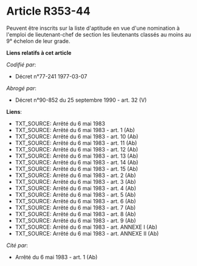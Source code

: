 # Article R353-44

Peuvent être inscrits sur la liste d'aptitude en vue d'une nomination à l'emploi de lieutenant-chef de section les
lieutenants classés au moins au 9° échelon de leur grade.

**Liens relatifs à cet article**

_Codifié par_:

  - Décret n°77-241 1977-03-07

_Abrogé par_:

  - Décret n°90-852 du 25 septembre 1990 - art. 32 (V)

**Liens**:

  - TXT_SOURCE: Arrêté du 6 mai 1983
  - TXT_SOURCE: Arrêté du 6 mai 1983 - art. 1 (Ab)
  - TXT_SOURCE: Arrêté du 6 mai 1983 - art. 10 (Ab)
  - TXT_SOURCE: Arrêté du 6 mai 1983 - art. 11 (Ab)
  - TXT_SOURCE: Arrêté du 6 mai 1983 - art. 12 (Ab)
  - TXT_SOURCE: Arrêté du 6 mai 1983 - art. 13 (Ab)
  - TXT_SOURCE: Arrêté du 6 mai 1983 - art. 14 (Ab)
  - TXT_SOURCE: Arrêté du 6 mai 1983 - art. 15 (Ab)
  - TXT_SOURCE: Arrêté du 6 mai 1983 - art. 2 (Ab)
  - TXT_SOURCE: Arrêté du 6 mai 1983 - art. 3 (Ab)
  - TXT_SOURCE: Arrêté du 6 mai 1983 - art. 4 (Ab)
  - TXT_SOURCE: Arrêté du 6 mai 1983 - art. 5 (Ab)
  - TXT_SOURCE: Arrêté du 6 mai 1983 - art. 6 (Ab)
  - TXT_SOURCE: Arrêté du 6 mai 1983 - art. 7 (Ab)
  - TXT_SOURCE: Arrêté du 6 mai 1983 - art. 8 (Ab)
  - TXT_SOURCE: Arrêté du 6 mai 1983 - art. 9 (Ab)
  - TXT_SOURCE: Arrêté du 6 mai 1983 - art. ANNEXE I (Ab)
  - TXT_SOURCE: Arrêté du 6 mai 1983 - art. ANNEXE II (Ab)

_Cité par_:

  - Arrêté du 6 mai 1983 - art. 1 (Ab)
